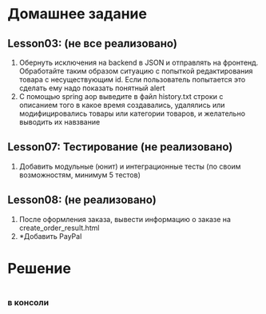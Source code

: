 # Домашнее задание
## Lesson03: (не все реализовано)
1.  Обернуть исключения на backend в JSON и отправлять на фронтенд. Обработайте таким образом ситуацию с попыткой редактирования товара с несуществующим id. Если пользователь попытается это сделать ему надо показать понятный alert
2.  С помощью spring aop выведите в файл history.txt строки с описанием того в какое время создавались, удалялись или модифицировались товары или категории товаров, и желательно выводить их навзвание
## Lesson07: Тестирование (не реализовано) 
1. Добавить модульные (юнит) и интеграционные тесты (по своим возможностям, минимум 5 тестов) 
## Lesson08: (не реализовано)
1.  После оформления заказа, вывести информацию о заказе на create_order_result.html
2.  *Добавить PayPal
# Решение 
```
```

### в консоли
```
```

